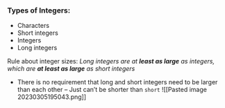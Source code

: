 ### Types of Integers:
- Characters
- Short integers
- Integers
- Long integers

Rule about integer sizes: *Long integers are at **least as large** as integers, which are **at least as large** as short integers*
- There is no requirement that long and short integers need to be larger than each other
	– Just can’t be shorter than `short`
![[Pasted image 20230305195043.png]]
